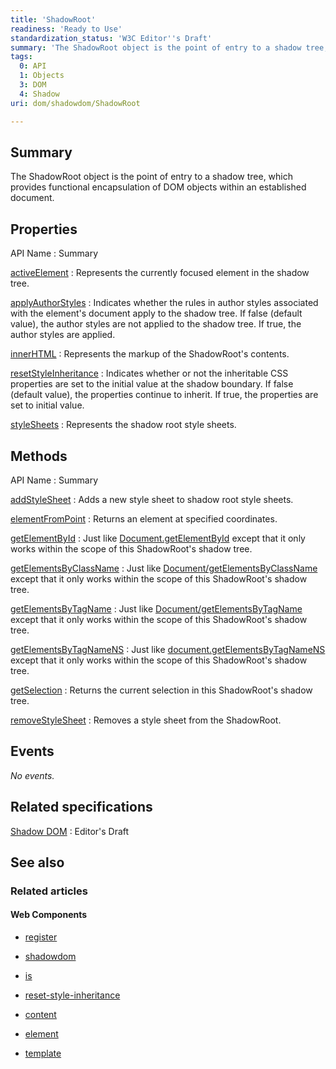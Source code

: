 ```yaml
---
title: 'ShadowRoot'
readiness: 'Ready to Use'
standardization_status: 'W3C Editor''s Draft'
summary: 'The ShadowRoot object is the point of entry to a shadow tree, which provides functional encapsulation of DOM objects within an established document.'
tags:
  0: API
  1: Objects
  3: DOM
  4: Shadow
uri: dom/shadowdom/ShadowRoot

---
```

## Summary

The ShadowRoot object is the point of entry to a shadow tree, which provides functional encapsulation of DOM objects within an established document.

## Properties

API Name
:   Summary

[activeElement](/dom/shadowdom/ShadowRoot/activeElement)
:   Represents the currently focused element in the shadow tree.

[applyAuthorStyles](/dom/shadowdom/ShadowRoot/applyAuthorStyles)
:   Indicates whether the rules in author styles associated with the element's document apply to the shadow tree. If false (default value), the author styles are not applied to the shadow tree. If true, the author styles are applied.

[innerHTML](/dom/shadowdom/ShadowRoot/innerHTML)
:   Represents the markup of the ShadowRoot's contents.

[resetStyleInheritance](/dom/shadowdom/ShadowRoot/resetStyleInheritance)
:   Indicates whether or not the inheritable CSS properties are set to the initial value at the shadow boundary. If false (default value), the properties continue to inherit. If true, the properties are set to initial value.

[styleSheets](/dom/shadowdom/ShadowRoot/styleSheets)
:   Represents the shadow root style sheets.

## Methods

API Name
:   Summary

[addStyleSheet](/dom/shadowdom/ShadowRoot/addStyleSheet)
:   Adds a new style sheet to shadow root style sheets.

[elementFromPoint](/dom/shadowdom/ShadowRoot/elementFromPoint)
:   Returns an element at specified coordinates.

[getElementById](/dom/shadowdom/ShadowRoot/getElementById)
:   Just like [Document.getElementById](/dom/Document/getElementById) except that it only works within the scope of this ShadowRoot's shadow tree.

[getElementsByClassName](/dom/shadowdom/ShadowRoot/getElementsByClassName)
:   Just like [Document/getElementsByClassName](/dom/Document/getElementsByClassName) except that it only works within the scope of this ShadowRoot's shadow tree.

[getElementsByTagName](/dom/shadowdom/ShadowRoot/getElementsByTagName)
:   Just like [Document/getElementsByTagName](/dom/Document/getElementsByTagName) except that it only works within the scope of this ShadowRoot's shadow tree.

[getElementsByTagNameNS](/dom/shadowdom/ShadowRoot/getElementsByTagNameNS)
:   Just like [document.getElementsByTagNameNS](/dom/Document/getElementsByTagNameNS) except that it only works within the scope of this ShadowRoot's shadow tree.

[getSelection](/dom/shadowdom/ShadowRoot/getSelection)
:   Returns the current selection in this ShadowRoot's shadow tree.

[removeStyleSheet](/dom/shadowdom/ShadowRoot/removeStyleSheet)
:   Removes a style sheet from the ShadowRoot.

## Events

*No events.*

## Related specifications

[Shadow DOM](https://dvcs.w3.org/hg/webcomponents/raw-file/tip/spec/shadow/index.html#dfn-shadow-root)
:   Editor's Draft

## See also

### Related articles

#### Web Components

-   [register](/dom/Document/register)

-   [shadowdom](/dom/shadowdom)

-   [is](/html/attributes/is)

-   [reset-style-inheritance](/html/attributes/reset-style-inheritance)

-   [content](/html/elements/content)

-   [element](/html/elements/element)

-   [template](/html/elements/template)
